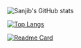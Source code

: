 <!-- ### Hi there! 👋 Welcome to my GitHub Page

<!--
**sanjibpaul59/sanjibpaul59** is a ✨ _special_ ✨ repository because its `README.md` (this file) appears on your GitHub profile.

Here are some ideas to get you started:

- 🔭 I’m currently working on ...
- 🌱 I’m currently learning ...
- 👯 I’m looking to collaborate on ...
- 🤔 I’m looking for help with ...
- 💬 Ask me about ...
- 📫 How to reach me: ...
- 😄 Pronouns: ...
- ⚡ Fun fact: ...
-->
![Sanjib's GitHub stats](https://github-readme-stats.vercel.app/api?username=sanjibpaul59&show_icons=true&theme=radical)

[![Top Langs](https://github-readme-stats.vercel.app/api/top-langs/?username=sanjibpaul59&layout=compact)](https://github.com/sanjibpaul59/github-readme-stats)

[![Readme Card](https://github-readme-stats.vercel.app/api/pin/?username=sanjibpaul59&repo=food_app_nuxt)](https://github.com/sanjibpaul59/food_app_nuxt)
